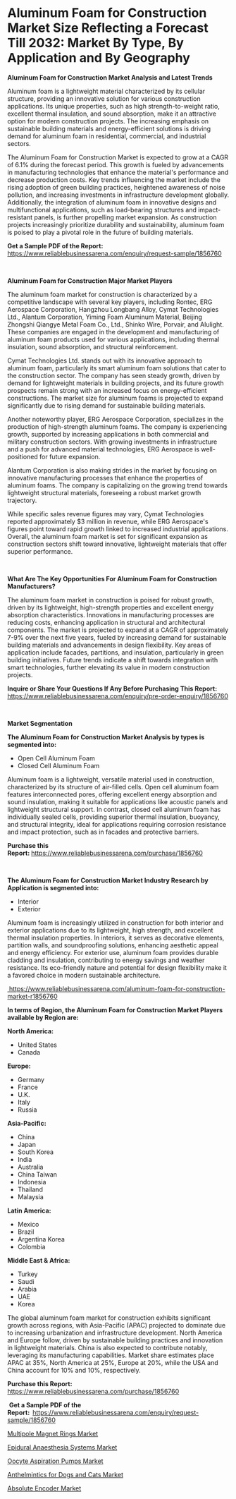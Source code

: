 <p><h1>Aluminum Foam for Construction Market Size Reflecting a Forecast Till 2032: Market By Type, By Application and By Geography</h1></p><p><strong>Aluminum Foam for Construction Market Analysis and Latest Trends</strong></p>
<p><p>Aluminum foam is a lightweight material characterized by its cellular structure, providing an innovative solution for various construction applications. Its unique properties, such as high strength-to-weight ratio, excellent thermal insulation, and sound absorption, make it an attractive option for modern construction projects. The increasing emphasis on sustainable building materials and energy-efficient solutions is driving demand for aluminum foam in residential, commercial, and industrial sectors.</p><p>The Aluminum Foam for Construction Market is expected to grow at a CAGR of 6.1% during the forecast period. This growth is fueled by advancements in manufacturing technologies that enhance the material's performance and decrease production costs. Key trends influencing the market include the rising adoption of green building practices, heightened awareness of noise pollution, and increasing investments in infrastructure development globally. Additionally, the integration of aluminum foam in innovative designs and multifunctional applications, such as load-bearing structures and impact-resistant panels, is further propelling market expansion. As construction projects increasingly prioritize durability and sustainability, aluminum foam is poised to play a pivotal role in the future of building materials.</p></p>
<p><strong>Get a Sample PDF of the Report:&nbsp;</strong> <a href="https://www.reliablebusinessarena.com/enquiry/request-sample/1856760?utm_campaign=1948&utm_medium=2&utm_source=Github&utm_content=ia&utm_term=08012025&utm_id=aluminum-foam-for-construction">https://www.reliablebusinessarena.com/enquiry/request-sample/1856760</a></p>
<p>&nbsp;</p>
<p><strong>Aluminum Foam for Construction Major Market Players</strong></p>
<p><p>The aluminum foam market for construction is characterized by a competitive landscape with several key players, including Rontec, ERG Aerospace Corporation, Hangzhou Longbang Alloy, Cymat Technologies Ltd., Alantum Corporation, Yiming Foam Aluminum Material, Beijing Zhongshi Qiangye Metal Foam Co., Ltd., Shinko Wire, Porvair, and Alulight. These companies are engaged in the development and manufacturing of aluminum foam products used for various applications, including thermal insulation, sound absorption, and structural reinforcement.</p><p>Cymat Technologies Ltd. stands out with its innovative approach to aluminum foam, particularly its smart aluminum foam solutions that cater to the construction sector. The company has seen steady growth, driven by demand for lightweight materials in building projects, and its future growth prospects remain strong with an increased focus on energy-efficient constructions. The market size for aluminum foams is projected to expand significantly due to rising demand for sustainable building materials.</p><p>Another noteworthy player, ERG Aerospace Corporation, specializes in the production of high-strength aluminum foams. The company is experiencing growth, supported by increasing applications in both commercial and military construction sectors. With growing investments in infrastructure and a push for advanced material technologies, ERG Aerospace is well-positioned for future expansion.</p><p>Alantum Corporation is also making strides in the market by focusing on innovative manufacturing processes that enhance the properties of aluminum foams. The company is capitalizing on the growing trend towards lightweight structural materials, foreseeing a robust market growth trajectory.</p><p>While specific sales revenue figures may vary, Cymat Technologies reported approximately $3 million in revenue, while ERG Aerospace's figures point toward rapid growth linked to increased industrial applications. Overall, the aluminum foam market is set for significant expansion as construction sectors shift toward innovative, lightweight materials that offer superior performance.</p></p>
<p>&nbsp;</p>
<p><strong>What Are The Key Opportunities For Aluminum Foam for Construction Manufacturers?</strong></p>
<p><p>The aluminum foam market in construction is poised for robust growth, driven by its lightweight, high-strength properties and excellent energy absorption characteristics. Innovations in manufacturing processes are reducing costs, enhancing application in structural and architectural components. The market is projected to expand at a CAGR of approximately 7-9% over the next five years, fueled by increasing demand for sustainable building materials and advancements in design flexibility. Key areas of application include facades, partitions, and insulation, particularly in green building initiatives. Future trends indicate a shift towards integration with smart technologies, further elevating its value in modern construction projects.</p></p>
<p><strong>Inquire or Share Your Questions If Any Before Purchasing This Report:</strong> <a href="https://www.reliablebusinessarena.com/enquiry/pre-order-enquiry/1856760?utm_campaign=1948&utm_medium=2&utm_source=Github&utm_content=ia&utm_term=08012025&utm_id=aluminum-foam-for-construction">https://www.reliablebusinessarena.com/enquiry/pre-order-enquiry/1856760</a></p>
<p>&nbsp;</p>
<p><strong>Market Segmentation</strong></p>
<p><strong>The Aluminum Foam for Construction Market Analysis by types is segmented into:</strong></p>
<p><ul><li>Open Cell Aluminum Foam</li><li>Closed Cell Aluminum Foam</li></ul></p>
<p><p>Aluminum foam is a lightweight, versatile material used in construction, characterized by its structure of air-filled cells. Open cell aluminum foam features interconnected pores, offering excellent energy absorption and sound insulation, making it suitable for applications like acoustic panels and lightweight structural support. In contrast, closed cell aluminum foam has individually sealed cells, providing superior thermal insulation, buoyancy, and structural integrity, ideal for applications requiring corrosion resistance and impact protection, such as in facades and protective barriers.</p></p>
<p><strong>Purchase this Report:&nbsp;</strong><a href="https://www.reliablebusinessarena.com/purchase/1856760?utm_campaign=1948&utm_medium=2&utm_source=Github&utm_content=ia&utm_term=08012025&utm_id=aluminum-foam-for-construction">https://www.reliablebusinessarena.com/purchase/1856760</a></p>
<p>&nbsp;</p>
<p><strong>The Aluminum Foam for Construction Market Industry Research by Application is segmented into:</strong></p>
<p><ul><li>Interior</li><li>Exterior</li></ul></p>
<p><p>Aluminum foam is increasingly utilized in construction for both interior and exterior applications due to its lightweight, high strength, and excellent thermal insulation properties. In interiors, it serves as decorative elements, partition walls, and soundproofing solutions, enhancing aesthetic appeal and energy efficiency. For exterior use, aluminum foam provides durable cladding and insulation, contributing to energy savings and weather resistance. Its eco-friendly nature and potential for design flexibility make it a favored choice in modern sustainable architecture.</p></p>
<p><a href="https://www.reliablebusinessarena.com/aluminum-foam-for-construction-market-r1856760?utm_campaign=1948&utm_medium=2&utm_source=Github&utm_content=ia&utm_term=08012025&utm_id=aluminum-foam-for-construction">&nbsp;https://www.reliablebusinessarena.com/aluminum-foam-for-construction-market-r1856760</a></p>
<p><strong>In terms of Region, the Aluminum Foam for Construction Market Players available by Region are:</strong></p>
<p>
    <p> <strong> North America: </strong>
        <ul>
            <li>United States</li>
            <li>Canada</li>
        </ul>
        </p> 
    <p> <strong> Europe: </strong>
        <ul>
            <li>Germany</li>
            <li>France</li>
            <li>U.K.</li>
            <li>Italy</li>
            <li>Russia</li>
        </ul>
        </p> 
    <p> <strong> Asia-Pacific: </strong>
        <ul>
            <li>China</li>
            <li>Japan</li>
            <li>South Korea</li>
            <li>India</li>
            <li>Australia</li>
            <li>China Taiwan</li>
            <li>Indonesia</li>
            <li>Thailand</li>
            <li>Malaysia</li>
        </ul>
        </p> 
    <p> <strong> Latin America: </strong>
        <ul>
            <li>Mexico</li>
            <li>Brazil</li>
            <li>Argentina Korea</li>
            <li>Colombia</li>
        </ul>
        </p> 
    <p> <strong> Middle East & Africa: </strong>
        <ul>
            <li>Turkey</li>
            <li>Saudi</li>
            <li>Arabia</li>
            <li>UAE</li>
            <li>Korea</li>
        </ul>
    </p>
    </p>
<p><p>The global aluminum foam market for construction exhibits significant growth across regions, with Asia-Pacific (APAC) projected to dominate due to increasing urbanization and infrastructure development. North America and Europe follow, driven by sustainable building practices and innovation in lightweight materials. China is also expected to contribute notably, leveraging its manufacturing capabilities. Market share estimates place APAC at 35%, North America at 25%, Europe at 20%, while the USA and China account for 10% and 10%, respectively.</p></p>
<p><strong>Purchase this Report: </strong><a href="https://www.reliablebusinessarena.com/purchase/1856760?utm_campaign=1948&utm_medium=2&utm_source=Github&utm_content=ia&utm_term=08012025&utm_id=aluminum-foam-for-construction">https://www.reliablebusinessarena.com/purchase/1856760</a></p>
<p>&nbsp;<strong>Get a Sample PDF of the Report:&nbsp;&nbsp;</strong><a href="https://www.reliablebusinessarena.com/enquiry/request-sample/1856760?utm_campaign=1948&utm_medium=2&utm_source=Github&utm_content=ia&utm_term=08012025&utm_id=aluminum-foam-for-construction">https://www.reliablebusinessarena.com/enquiry/request-sample/1856760</a></p>
<p><strong></strong></p>
<p><p><a href="https://www.linkedin.com/pulse/global-multipole-magnet-rings-market-analysis-forecast-sqz8f?utm_campaign=1948&utm_medium=2&utm_source=Github&utm_content=ia&utm_term=08012025&utm_id=aluminum-foam-for-construction">Multipole Magnet Rings Market</a></p><p><a href="https://www.linkedin.com/pulse/competitive-landscape-analysis-epidural-anaesthesia-jflvf?utm_campaign=1948&utm_medium=2&utm_source=Github&utm_content=ia&utm_term=08012025&utm_id=aluminum-foam-for-construction">Epidural Anaesthesia Systems Market</a></p><p><a href="https://www.linkedin.com/pulse/navigating-oocyte-aspiration-pumps-market-size-using-79-cagr-takes-account-do8tf?utm_campaign=1948&utm_medium=2&utm_source=Github&utm_content=ia&utm_term=08012025&utm_id=aluminum-foam-for-construction">Oocyte Aspiration Pumps Market</a></p><p><a href="https://www.linkedin.com/pulse/assessing-impact-recent-trends-anthelmintics-dogs-cats-nqksf?utm_campaign=1948&utm_medium=2&utm_source=Github&utm_content=ia&utm_term=08012025&utm_id=aluminum-foam-for-construction">Anthelmintics for Dogs and Cats Market</a></p><p><a href="https://www.linkedin.com/pulse/key-drivers-absolute-encoder-markets-projected-69-cagr-0lrwf?utm_campaign=1948&utm_medium=2&utm_source=Github&utm_content=ia&utm_term=08012025&utm_id=aluminum-foam-for-construction">Absolute Encoder Market</a></p></p>